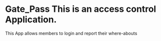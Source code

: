 # Gate_Pass This is an access control Application.
This App allows members to login and report their where-abouts
